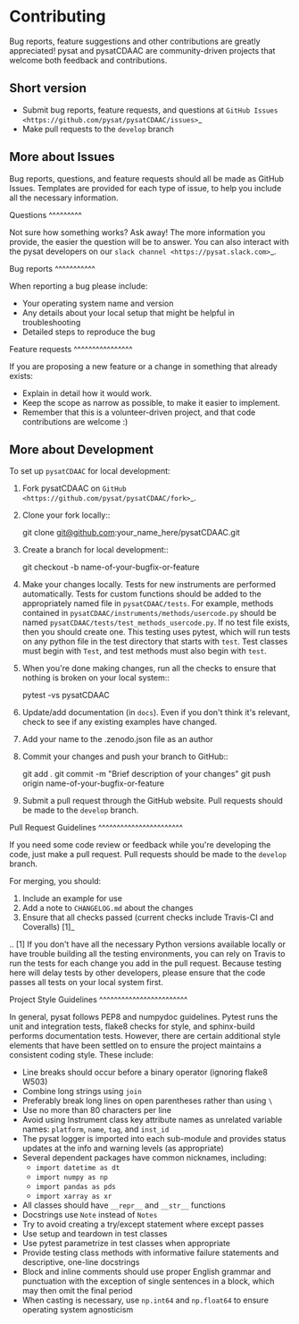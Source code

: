 Contributing
============

Bug reports, feature suggestions and other contributions are greatly
appreciated!  pysat and pysatCDAAC are community-driven projects that
welcome both feedback and contributions.

Short version
-------------

* Submit bug reports, feature requests, and questions at
`GitHub Issues <https://github.com/pysat/pysatCDAAC/issues>`_
* Make pull requests to the ``develop`` branch

More about Issues
-----------------

Bug reports, questions, and feature requests should all be made as GitHub
Issues.  Templates are provided for each type of issue, to help you include
all the necessary information.

Questions
^^^^^^^^^

Not sure how something works?  Ask away!  The more information you provide, the
easier the question will be to answer.  You can also interact with the pysat
developers on our `slack channel <https://pysat.slack.com>`_.  

Bug reports
^^^^^^^^^^^

When reporting a bug please include:

* Your operating system name and version
* Any details about your local setup that might be helpful in troubleshooting
* Detailed steps to reproduce the bug

Feature requests
^^^^^^^^^^^^^^^^

If you are proposing a new feature or a change in something that already exists:

* Explain in detail how it would work.
* Keep the scope as narrow as possible, to make it easier to implement.
* Remember that this is a volunteer-driven project, and that code contributions
  are welcome :)

More about Development
----------------------

To set up `pysatCDAAC` for local development:

1. Fork pysatCDAAC on
   `GitHub <https://github.com/pysat/pysatCDAAC/fork>`_.
2. Clone your fork locally::

    git clone git@github.com:your_name_here/pysatCDAAC.git

3. Create a branch for local development::

    git checkout -b name-of-your-bugfix-or-feature

4. Make your changes locally. Tests for new instruments are performed
   automatically.  Tests for custom functions should be added to the
   appropriately named file in ``pysatCDAAC/tests``.  For example,
   methods contained in ``pysatCDAAC/instruments/methods/usercode.py``
   should be named ``pysatCDAAC/tests/test_methods_usercode.py``.  If no test
   file exists, then you should create one.  This testing uses pytest, which
   will run tests on any python file in the test directory that starts with
   ``test``.  Test classes must begin with ``Test``, and test methods must also
   begin with ``test``.

5. When you're done making changes, run all the checks to ensure that nothing
   is broken on your local system::

    pytest -vs pysatCDAAC

6. Update/add documentation (in ``docs``).  Even if you don't think it's
   relevant, check to see if any existing examples have changed.

7. Add your name to the .zenodo.json file as an author

8. Commit your changes and push your branch to GitHub::

    git add .
    git commit -m "Brief description of your changes"
    git push origin name-of-your-bugfix-or-feature

9. Submit a pull request through the GitHub website. Pull requests should be
   made to the ``develop`` branch.

Pull Request Guidelines
^^^^^^^^^^^^^^^^^^^^^^^

If you need some code review or feedback while you're developing the code, just
make a pull request. Pull requests should be made to the ``develop`` branch.

For merging, you should:

1. Include an example for use
2. Add a note to ``CHANGELOG.md`` about the changes
3. Ensure that all checks passed (current checks include Travis-CI
   and Coveralls) [1]_

.. [1] If you don't have all the necessary Python versions available locally or
       have trouble building all the testing environments, you can rely on
       Travis to run the tests for each change you add in the pull request.
       Because testing here will delay tests by other developers, please ensure
       that the code passes all tests on your local system first.

Project Style Guidelines
^^^^^^^^^^^^^^^^^^^^^^^^

In general, pysat follows PEP8 and numpydoc guidelines.  Pytest runs the unit
and integration tests, flake8 checks for style, and sphinx-build performs
documentation tests.  However, there are certain additional style elements that
have been settled on to ensure the project maintains a consistent coding style.
These include:

* Line breaks should occur before a binary operator (ignoring flake8 W503)
* Combine long strings using `join`
* Preferably break long lines on open parentheses rather than using `\`
* Use no more than 80 characters per line
* Avoid using Instrument class key attribute names as unrelated variable names:
  `platform`, `name`, `tag`, and `inst_id`
* The pysat logger is imported into each sub-module and provides status updates
  at the info and warning levels (as appropriate)
* Several dependent packages have common nicknames, including:
  * `import datetime as dt`
  * `import numpy as np`
  * `import pandas as pds`
  * `import xarray as xr`
* All classes should have `__repr__` and `__str__` functions
* Docstrings use `Note` instead of `Notes`
* Try to avoid creating a try/except statement where except passes
* Use setup and teardown in test classes
* Use pytest parametrize in test classes when appropriate
* Provide testing class methods with informative failure statements and
  descriptive, one-line docstrings
* Block and inline comments should use proper English grammar and punctuation
  with the exception of single sentences in a block, which may then omit the
  final period
* When casting is necessary, use `np.int64` and `np.float64` to ensure operating 
  system agnosticism
